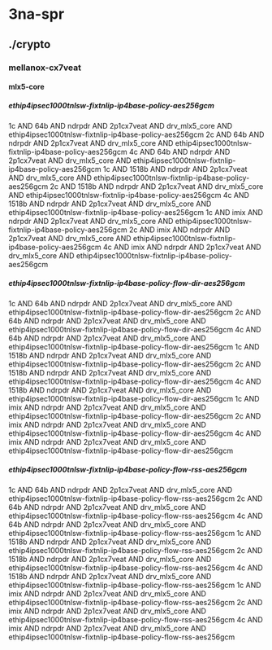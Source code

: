 # 3na-spr
## ./crypto
### mellanox-cx7veat
#### mlx5-core
##### ethip4ipsec1000tnlsw-fixtnlip-ip4base-policy-aes256gcm
1c AND 64b AND ndrpdr AND 2p1cx7veat AND drv_mlx5_core AND ethip4ipsec1000tnlsw-fixtnlip-ip4base-policy-aes256gcm
2c AND 64b AND ndrpdr AND 2p1cx7veat AND drv_mlx5_core AND ethip4ipsec1000tnlsw-fixtnlip-ip4base-policy-aes256gcm
4c AND 64b AND ndrpdr AND 2p1cx7veat AND drv_mlx5_core AND ethip4ipsec1000tnlsw-fixtnlip-ip4base-policy-aes256gcm
1c AND 1518b AND ndrpdr AND 2p1cx7veat AND drv_mlx5_core AND ethip4ipsec1000tnlsw-fixtnlip-ip4base-policy-aes256gcm
2c AND 1518b AND ndrpdr AND 2p1cx7veat AND drv_mlx5_core AND ethip4ipsec1000tnlsw-fixtnlip-ip4base-policy-aes256gcm
4c AND 1518b AND ndrpdr AND 2p1cx7veat AND drv_mlx5_core AND ethip4ipsec1000tnlsw-fixtnlip-ip4base-policy-aes256gcm
1c AND imix AND ndrpdr AND 2p1cx7veat AND drv_mlx5_core AND ethip4ipsec1000tnlsw-fixtnlip-ip4base-policy-aes256gcm
2c AND imix AND ndrpdr AND 2p1cx7veat AND drv_mlx5_core AND ethip4ipsec1000tnlsw-fixtnlip-ip4base-policy-aes256gcm
4c AND imix AND ndrpdr AND 2p1cx7veat AND drv_mlx5_core AND ethip4ipsec1000tnlsw-fixtnlip-ip4base-policy-aes256gcm
##### ethip4ipsec1000tnlsw-fixtnlip-ip4base-policy-flow-dir-aes256gcm
1c AND 64b AND ndrpdr AND 2p1cx7veat AND drv_mlx5_core AND ethip4ipsec1000tnlsw-fixtnlip-ip4base-policy-flow-dir-aes256gcm
2c AND 64b AND ndrpdr AND 2p1cx7veat AND drv_mlx5_core AND ethip4ipsec1000tnlsw-fixtnlip-ip4base-policy-flow-dir-aes256gcm
4c AND 64b AND ndrpdr AND 2p1cx7veat AND drv_mlx5_core AND ethip4ipsec1000tnlsw-fixtnlip-ip4base-policy-flow-dir-aes256gcm
1c AND 1518b AND ndrpdr AND 2p1cx7veat AND drv_mlx5_core AND ethip4ipsec1000tnlsw-fixtnlip-ip4base-policy-flow-dir-aes256gcm
2c AND 1518b AND ndrpdr AND 2p1cx7veat AND drv_mlx5_core AND ethip4ipsec1000tnlsw-fixtnlip-ip4base-policy-flow-dir-aes256gcm
4c AND 1518b AND ndrpdr AND 2p1cx7veat AND drv_mlx5_core AND ethip4ipsec1000tnlsw-fixtnlip-ip4base-policy-flow-dir-aes256gcm
1c AND imix AND ndrpdr AND 2p1cx7veat AND drv_mlx5_core AND ethip4ipsec1000tnlsw-fixtnlip-ip4base-policy-flow-dir-aes256gcm
2c AND imix AND ndrpdr AND 2p1cx7veat AND drv_mlx5_core AND ethip4ipsec1000tnlsw-fixtnlip-ip4base-policy-flow-dir-aes256gcm
4c AND imix AND ndrpdr AND 2p1cx7veat AND drv_mlx5_core AND ethip4ipsec1000tnlsw-fixtnlip-ip4base-policy-flow-dir-aes256gcm
##### ethip4ipsec1000tnlsw-fixtnlip-ip4base-policy-flow-rss-aes256gcm
1c AND 64b AND ndrpdr AND 2p1cx7veat AND drv_mlx5_core AND ethip4ipsec1000tnlsw-fixtnlip-ip4base-policy-flow-rss-aes256gcm
2c AND 64b AND ndrpdr AND 2p1cx7veat AND drv_mlx5_core AND ethip4ipsec1000tnlsw-fixtnlip-ip4base-policy-flow-rss-aes256gcm
4c AND 64b AND ndrpdr AND 2p1cx7veat AND drv_mlx5_core AND ethip4ipsec1000tnlsw-fixtnlip-ip4base-policy-flow-rss-aes256gcm
1c AND 1518b AND ndrpdr AND 2p1cx7veat AND drv_mlx5_core AND ethip4ipsec1000tnlsw-fixtnlip-ip4base-policy-flow-rss-aes256gcm
2c AND 1518b AND ndrpdr AND 2p1cx7veat AND drv_mlx5_core AND ethip4ipsec1000tnlsw-fixtnlip-ip4base-policy-flow-rss-aes256gcm
4c AND 1518b AND ndrpdr AND 2p1cx7veat AND drv_mlx5_core AND ethip4ipsec1000tnlsw-fixtnlip-ip4base-policy-flow-rss-aes256gcm
1c AND imix AND ndrpdr AND 2p1cx7veat AND drv_mlx5_core AND ethip4ipsec1000tnlsw-fixtnlip-ip4base-policy-flow-rss-aes256gcm
2c AND imix AND ndrpdr AND 2p1cx7veat AND drv_mlx5_core AND ethip4ipsec1000tnlsw-fixtnlip-ip4base-policy-flow-rss-aes256gcm
4c AND imix AND ndrpdr AND 2p1cx7veat AND drv_mlx5_core AND ethip4ipsec1000tnlsw-fixtnlip-ip4base-policy-flow-rss-aes256gcm